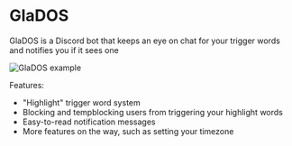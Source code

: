# GlaDOS

GlaDOS is a Discord bot that keeps an eye on chat for your trigger words and notifies you if it sees one

![GlaDOS example](https://i.imgur.com/RQpaEWb.png)

Features:

- "Highlight" trigger word system
- Blocking and tempblocking users from triggering your highlight words
- Easy-to-read notification messages
- More features on the way, such as setting your timezone
